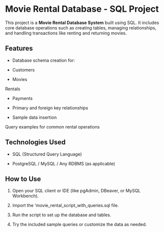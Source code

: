 # Movie Rental Database - SQL Project

This project is a **Movie Rental Database System** built using SQL. It includes core database operations such as creating tables, managing relationships, and handling transactions like renting and returning movies.

## Features

- Database schema creation for:

- Customers

- Movies

Rentals

- Payments

- Primary and foreign key relationships

- Sample data insertion

Query examples for common rental operations

## Technologies Used

- SQL (Structured Query Language)

- PostgreSQL / MySQL / Any RDBMS (as applicable)

## How to Use

1. Open your SQL client or IDE (like pgAdmin, DBeaver, or MySQL Workbench).

2. Import the 'movie_rental_script_with_queries.sql file.

3. Run the script to set up the database and tables.

4. Try the included sample queries or customize the data as needed.
